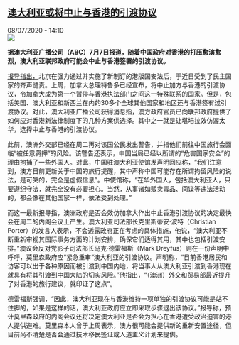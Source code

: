 <!--1594223793000-->
[澳大利亚或将中止与香港的引渡协议](http://www.rfi.fr//cn/%E4%BA%9A%E6%B4%B2/20200708-%E6%BE%B3%E5%A4%A7%E5%88%A9%E4%BA%9A%E6%88%96%E5%B0%86%E4%B8%AD%E6%AD%A2%E4%B8%8E%E9%A6%99%E6%B8%AF%E7%9A%84%E5%BC%95%E6%B8%A1%E5%8D%8F%E8%AE%AE)
------

<div>08/07/2020 - 14:10</div><img src="https://s.rfi.fr/media/display/ad849350-96c1-11ea-85b1-005056bff430/w:310/p:16x9/1589515135122_GBV2OJ8O2.1-2.jpg"><p><strong>据澳大利亚广播公司（ABC）7月7日报道，随着中国政府对香港的打压愈演愈烈，澳大利亚联邦政府可能会中止与香港签署的引渡协议。</strong></p><div class="t-content__body u-clearfix"><div class="m-interstitial"></div><p><a target="_blank" href="http://www.abc.net.au/news/2020-07-08/australia-may-end-extradition-with-hong-kong/12429648">报导指出，</a>北京在强力通过并实施了新制订的港版国安法后，于近日受到了民主国家的齐声谴责。上周，加拿大总理特鲁多已经宣布，将中止加方与香港的引渡协议，令加拿大成为第一个暂停与香港执法部门之间这一特殊联系的国家。但是，包括美国、澳大利亚和新西兰在内的30多个全球其他国家和地区还与香港签有过引渡协议。对此，澳大利亚广播公司获得消息指，澳方政府官员已向联邦政府提供了如何应对香港新法律制度下的几种方案供选择。其中之一就是让堪培拉效仿渥太华，选择中止与香港的引渡协议。</p><p>此前，澳洲外交部已经在周二再对该国公民发出警告，并指他们前往中国旅行会面临“被任意羁押”的风险。该警告还表示，中国当局已经以所谓的“危害国家安全”的理由拘捕了一些外国人。对此，中国驻澳大利亚使馆发声明回应称，“我们注意到，澳方日前更新关于中国的旅行提醒，其中声称中国可能存在所谓拘留风险的说法，是可笑的，完全是虚假信息”。中使馆称，“在华外国人，包括澳大利亚人，只要遵纪守法，就完全没有必要担心。当然，从事诸如贩卖毒品、间谍等违法活动的，都会像在其他国家一样，依法受到处理。”</p><p>而这一最新报导指，澳洲政府是否会效仿加拿大作出中止香港引渡协议的决定最快会在周二的内阁会议上产生。澳大利亚司法部长克里斯蒂安·波特（Christian Porter）的发言人表示，不会透露政府正在考虑的具体措施，他说，“澳大利亚不断重新审视其国际事务方面的计划安排，确保它们适得其用，其中也包括引渡安排。”澳议会反对党影子司法部长马克·德雷福斯（Mark Dreyfus）则在一份声明中呼吁，莫里森政府应“紧急重审”澳大利亚的引渡协议。声明称，“目前香港居民和访客可以出于各种原因而被引渡到中国内地，将当事人从澳大利亚引渡到香港现在就具有将其引渡到中国大陆的切实风险。”他指出，“（澳洲）外交和贸易部最近提升了对香港的旅行建议，就印证了这点”。</p><p>德雷福斯强调，“因此，澳大利亚现在与香港维持一项单独的引渡协议可能是站不住脚的，如果是这样的话，澳大利亚政府应立即采取步骤退出该协议。”报导称，预计莫里森政府的内阁会议还将决定澳大利亚是否会为担心在香港遭受政治迫害的港人提供避难。莫里森本人曾于上周表示，澳方很可能会提供新的重新安置途径，但目前尚不清楚是否会通过技术移民签证或人道主义计划来提供。</p><div class="o-self-promo o-self-promo--nl o-self-promo--hidden" data-selfpromo-newsletter></div><div class="o-self-promo o-self-promo--app o-self-promo--hidden" data-selfpromo-app></div></div>

